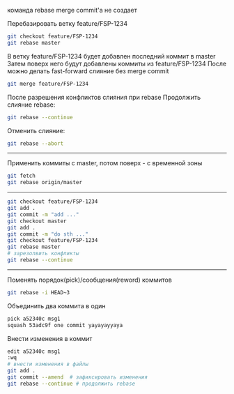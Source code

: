 команда rebase merge commit'а не создает

Перебазировать ветку feature/FSP-1234
```bash
git checkout feature/FSP-1234
git rebase master
```
В ветку feature/FSP-1234 будет добавлен последний коммит в master
Затем поверх него будут добавлены коммиты из feature/FSP-1234
После можно делать fast-forward слияние без merge commit
```bash
git merge feature/FSP-1234
```

После разрешения конфликтов слияния при rebase
Продолжить слияние rebase:
```bash
git rebase --continue
```
Отменить слияние:
```bash
git rebase --abort
```

---

Применить коммиты с master, потом поверх - с временной зоны
```bash
git fetch
git rebase origin/master
```

---

```bash
git checkout feature/FSP-1234
git add .
git commit -m "add ..."
git checkout master
git add .
git commit -m "do sth ..."
git checkout feature/FSP-1234
git rebase master
# зарезолвить конфликты
git rebase --continue
```

---

Поменять порядок(pick)/сообщения(reword) коммитов
```bash
git rebase -i HEAD~3
```

Объединить два коммита в один
```bash
pick a52340c msg1
squash 53adc9f one commit yayayayyaya
```

Внести изменения в коммит
```bash
edit a52340c msg1
:wq
# внести изменения в файлы
git add .
git commit --amend  # зафиксировать изменения
git rebase --continue # продолжить rebase
```
